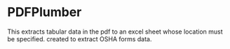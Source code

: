 # PDFPlumber
This extracts tabular data in the pdf to an excel sheet whose location must be specified. created to extract OSHA forms data. 
